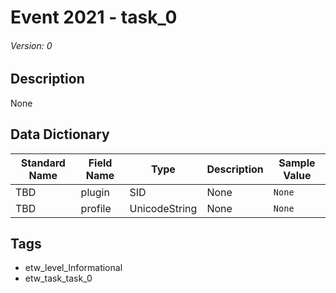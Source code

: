 # Event 2021 - task_0
###### Version: 0

## Description
None

## Data Dictionary
|Standard Name|Field Name|Type|Description|Sample Value|
|---|---|---|---|---|
|TBD|plugin|SID|None|`None`|
|TBD|profile|UnicodeString|None|`None`|

## Tags
* etw_level_Informational
* etw_task_task_0